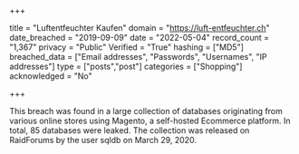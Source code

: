 +++

title = "Luftentfeuchter Kaufen"
domain = "https://luft-entfeuchter.ch"
date_breached = "2019-09-09"
date = "2022-05-04"
record_count = "1,367"
privacy = "Public"
Verified = "True"
hashing = ["MD5"]
breached_data = ["Email addresses", "Passwords", "Usernames", "IP addresses"]
type = ["posts","post"]
categories = ["Shopping"]
acknowledged = "No"


+++


This breach was found in a large collection of databases originating from various online stores using Magento, a self-hosted Ecommerce platform. In total, 85 databases were leaked. The collection was released on RaidForums by the user sqldb on March 29, 2020.

